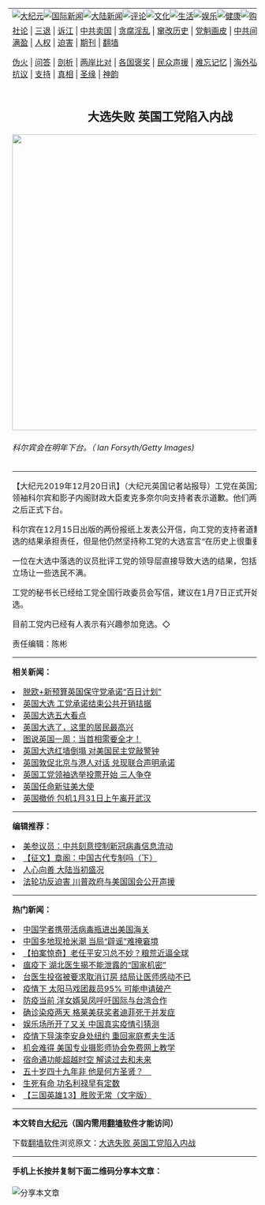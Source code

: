 <a name="1" id="1" target="_blank"></a><span id="1"></span>
<table align=center border="0"><tr><td colspan="2" VALIGN=TOP><a href="https://github.com/kcjxub2852/djy/blob/master/gb/nsc413.md#1"><img src="https://raw.githubusercontent.com/kcjxub2852/www/master/t/djy/1.jpg" title="大纪元"></a><a href="https://github.com/kcjxub2852/djy/blob/master/gb/n24hr.md#1"><img src="https://raw.githubusercontent.com/kcjxub2852/www/master/t/djy/3.jpg" title="国际新闻"></a><a href="https://github.com/kcjxub2852/djy/blob/master/gb/nsc413.md#1"><img src="https://raw.githubusercontent.com/kcjxub2852/www/master/t/djy/4.jpg" title="大陆新闻"></a><a href="https://github.com/kcjxub2852/djy/blob/master/gb/news392.md#1"><img src="https://raw.githubusercontent.com/kcjxub2852/www/master/t/djy/5.jpg" title="评论"></a><a href="https://github.com/kcjxub2852/djy/blob/master/gb/news2007.md#1"><img src="https://raw.githubusercontent.com/kcjxub2852/www/master/t/djy/6.jpg" title="文化"></a><a href="https://github.com/kcjxub2852/djy/blob/master/gb/news2008.md#1"><img src="https://raw.githubusercontent.com/kcjxub2852/www/master/t/djy/7.jpg" title="生活"></a><a href="https://github.com/kcjxub2852/djy/blob/master/gb/ncyule.md#1"><img src="https://raw.githubusercontent.com/kcjxub2852/www/master/t/djy/8.jpg" title="娱乐"></a><a href="https://github.com/kcjxub2852/djy/blob/master/gb/nsc1002.md#1"><img src="https://raw.githubusercontent.com/kcjxub2852/www/master/t/djy/9.jpg" title="健康"><a href="https://www.youlucky.com"><img src="https://raw.githubusercontent.com/kcjxub2852/www/master/t/djy/10.jpg" title="购物"></a><a href="https://donate.epochtimes.com/?utm_medium=epochtimes&utm_source=referral&utm_campaign=donate_button_djyarticleheader"><img src="https://raw.githubusercontent.com/kcjxub2852/www/master/t/djy/12.jpg" title="捐款"></a></td></tr>
<tr><td colspan="2" VALIGN=TOP><a target="_blank" href="https://github.com/kcjxub2852/djy/blob/master/gb/9p.md#1">社论</a> | <a target="_blank" href="https://github.com/kcjxub2852/djy/blob/master/gb/nf5657.md#1">三退</a> | <a target="_blank" href="https://github.com/kcjxub2852/djy/blob/master/gb/nf6124.md#1">诉江</a> | <a target="_blank" href="https://github.com/kcjxub2852/djy/blob/master/gb/nf1176117.md#1">中共卖国</a> | <a target="_blank" href="https://github.com/kcjxub2852/djy/blob/master/gb/nf5773.md#1">贪腐淫乱</a> | <a target="_blank" href="https://github.com/kcjxub2852/djy/blob/master/gb/nf1176115.md#1">窜改历史</a> | <a target="_blank" href="https://github.com/kcjxub2852/djy/blob/master/gb/nf1176107.md#1">党魁画皮</a> | <a target="_blank" href="https://github.com/kcjxub2852/djy/blob/master/gb/nf1320400.md#1">中共间谍</a> | <a target="_blank" href="https://github.com/kcjxub2852/djy/blob/master/gb/nf1176114.md#1">破坏传统</a> | <a target="_blank" href="https://github.com/kcjxub2852/ntdtv/blob/master/gb/prog447_1.md#1">恶贯满盈</a> | <a target="_blank" href="https://github.com/kcjxub2852/djy/blob/master/gb/ncid278.md#1">人权</a> | <a target="_blank" href="https://github.com/kcjxub2852/djy/blob/master/gb/nf1176111.md#1">迫害</a> | <a target="_blank" href="https://gitlab.com/szzdlab/mh-qikan/blob/master/README.md#1">期刊</a> | <a target="_blank" href="https://github.com/kcjxub2852/www/blob/master/README.md?zsrh#8">翻墙</a></p><p><a target="_blank" href="https://github.com/kcjxub2852/djy/blob/master/gb/nf5562.md#1">伪火</a> | <a target="_blank" href="https://github.com/kcjxub2852/djy/blob/master/gb/nf4378.md#1">问答</a> | <a target="_blank" href="https://github.com/kcjxub2852/djy/blob/master/gb/nf5792.md#1">剖析</a> | <a target="_blank" href="https://github.com/kcjxub2852/djy/blob/master/gb/nf5735.md#1">两岸比对</a> | <a target="_blank" href="https://github.com/kcjxub2852/djy/blob/master/gb/nf6119.md#1">各国褒奖</a> | <a target="_blank" href="https://github.com/kcjxub2852/djy/blob/master/gb/nf6120.md#1">民众声援</a> | <a target="_blank" href="https://github.com/kcjxub2852/djy/blob/master/gb/nf1188594.md#1">难忘记忆</a> | <a target="_blank" href="https://github.com/kcjxub2852/djy/blob/master/gb/nf3180.md#1">海外弘传</a> | <a target="_blank" href="https://github.com/kcjxub2852/djy/blob/master/gb/nf5410.md#1">万人上访</a> | <a target="_blank" href="https://github.com/kcjxub2852/ntdtv/blob/master/gb/prog1530_1.md#1">和平抗议</a> | <a target="_blank" href="https://github.com/kcjxub2852/djy/blob/master/gb/nf4386.md#1">支持</a> | <a target="_blank" href="https://github.com/kcjxub2852/djy/blob/master/gb/nf4389.md#1">真相</a> | <a target="_blank" href="https://github.com/kcjxub2852/djy/blob/master/gb/nf5790.md#1">圣缘</a> | <a target="_blank" href="https://github.com/kcjxub2852/djy/blob/master/gb/nf4786.md#1">神韵</a></td></tr>
<tr><td VALIGN=TOP width="626"><h2 align=center>大选失败 英国工党陷入内战</h2>
<img width="600" src="https://i.epochtimes.com/assets/uploads/2019/12/GettyImages-1193297686-600x400.jpg" />
<h6>科尔宾会在明年下台。（ Ian Forsyth/Getty Images)
</h6>
<hr>
<p>【大纪元2019年12月20日讯】（大纪元<ahref="https://github.com/kcjxub2852/djy/blob/master/gb/tag/%E8%8B%B1%E5%9B%BD.md#1">英国</a>记者站报导）<ahref="https://github.com/kcjxub2852/djy/blob/master/gb/tag/%E5%B7%A5%E5%85%9A.md#1">工党</a>在<ahref="https://github.com/kcjxub2852/djy/blob/master/gb/tag/%E8%8B%B1%E5%9B%BD%E5%A4%A7%E9%80%89.md#1">英国大选</a>中惨败。领袖科尔宾和影子内阁财政大臣麦克多奈尔向支持者表示道歉。他们两人都会在新年之后正式下台。</p>
<p>科尔宾在12月15日出版的两份报纸上发表公开信，向<ahref="https://github.com/kcjxub2852/djy/blob/master/gb/tag/%E5%B7%A5%E5%85%9A.md#1">工党</a>的支持者道歉，表示对大选的结果承担责任，但是他仍然坚持称工党的大选宣言“在历史上很重要”。</p>
<p>一位在大选中落选的议员批评工党的领导层直接导致大选的结果，包括领导层的脱欧立场让一些选民不满。</p>
<p>工党的秘书长已经给工党全国行政委员会写信，建议在1月7日正式开始新人领袖的竞选。</p>
<p>目前工党内已经有人表示有兴趣参加竞选。◇</p>
<p>责任编辑：陈彬</p>

<hr>


<strong>相关新闻：</strong>
<li><a href="https://github.com/kcjxub2852/djy/blob/master/gb/19/12/13/n11721042.md#1">脱欧+新预算英国保守党承诺“百日计划”</a></li>
<li><a href="https://github.com/kcjxub2852/djy/blob/master/gb/19/12/13/n11721070.md#1">英国大选 工党承诺结束公共开销拮据</a></li>
<li><a href="https://github.com/kcjxub2852/djy/blob/master/gb/19/12/13/n11721101.md#1">英国大选五大看点</a></li>
<li><a href="https://github.com/kcjxub2852/djy/blob/master/gb/19/12/13/n11721106.md#1">英国大选了，这里的居民最高兴</a></li>
<li><a href="https://github.com/kcjxub2852/djy/blob/master/gb/19/12/14/n11723164.md#1">图说英国一周：当首相需要全才！</a></li>
<li><a href="https://github.com/kcjxub2852/djy/blob/master/gb/19/12/15/n11724153.md#1">英国大选红墙倒塌 对美国民主党敲警钟</a></li>
<li><a href="https://github.com/kcjxub2852/djy/blob/master/gb/19/12/19/n11731504.md#1">英国敦促北京与港人对话 兑现联合声明承诺</a></li>
<li><a href="https://github.com/kcjxub2852/djy/blob/master/gb/20/2/27/n11900685.md#1">英国工党领袖选举投票开始 三人争夺</a></li>
<li><a href="https://github.com/kcjxub2852/djy/blob/master/gb/20/2/13/n11866600.md#1">英国任命新驻美大使</a></li>
<li><a href="https://github.com/kcjxub2852/djy/blob/master/gb/20/1/31/n11834808.md#1">英国撤侨 包机1月31日上午离开武汉</a></li>
<hr>


<strong>编辑推荐：</strong>
<li><a href="https://github.com/onzhi266/djy/blob/master/gb/20/2/22/n11887949.md#1">美参议员：中共刻意控制新冠病毒信息流动</a></li>
<li><a href="https://github.com/tsiac2612/djy/blob/master/gb/19/4/11/n11180163.md#1" target="_blank">【征文】章阁：中国古代专制吗（下）</a></li><li><a href="https://github.com/kcjxub2852/djy/blob/master/gb/15/7/17/n4482910.md?dfh#1" target="_blank">人心向善 大陆当初盛况</a></li><li><a href="https://github.com/tsiac2612/djy/blob/master/gb/19/7/25/n11409005.md#1" target="_blank">法轮功反迫害 川普政府与美国国会公开声援</a></li>
<hr>

<strong>热门新闻：</strong>
<li><a href="https://github.com/kcjxub2852/djy/blob/master/gb/20/3/31/n11992910.md#1">中国学者携带活病毒瓶进出美国海关</a></li>
<li><a href="https://github.com/kcjxub2852/djy/blob/master/gb/20/4/1/n11995606.md#1">中国多地现抢米潮 当局“辟谣”难掩窘境</a></li>
<li><a href="https://github.com/kcjxub2852/djy/blob/master/gb/20/4/1/n11993872.md#1">【拍案惊奇】老任平安习总不妙？粮荒近逼全球</a></li>
<li><a href="https://github.com/kcjxub2852/djy/blob/master/gb/20/3/31/n11992282.md#1">瘟疫下 湖北医生揭不能泄露的“国家机密”</a></li>
<li><a href="https://github.com/kcjxub2852/djy/blob/master/gb/20/3/24/n11968696.md#1">台医生投宿被要求取消订房 结局让医师感动不已</a></li>
<li><a href="https://github.com/kcjxub2852/djy/blob/master/gb/20/4/1/n11994892.md#1">疫情下 太阳马戏团裁员95% 可能申请破产</a></li>
<li><a href="https://github.com/kcjxub2852/djy/blob/master/gb/20/4/1/n11994398.md#1">防疫当前 洋女婿吴凤呼吁国际与台湾合作</a></li>
<li><a href="https://github.com/kcjxub2852/djy/blob/master/gb/20/3/30/n11989488.md#1">确诊染疫两天 格莱美获奖者迪菲死于并发症</a></li>
<li><a href="https://github.com/kcjxub2852/djy/blob/master/gb/20/3/30/n11989376.md#1">娱乐场所开了又关 中国真实疫情引猜测</a></li>
<li><a href="https://github.com/kcjxub2852/djy/blob/master/gb/20/4/1/n11996094.md#1">疫情下导演李安身处纽约 重回家庭煮夫生活</a></li>
<li><a href="https://github.com/kcjxub2852/djy/blob/master/gb/20/3/31/n11990591.md#1">机会难得 美国专业摄影师协会免费网上教学</a></li>
<li><a href="https://github.com/kcjxub2852/djy/blob/master/gb/20/3/26/n11978138.md#1">宿命通功能超越时空 解读过去和未来</a></li>
<li><a href="https://github.com/kcjxub2852/djy/blob/master/gb/20/3/22/n11962699.md#1">五十岁四十九年非  他是何方圣贤？　</a></li>
<li><a href="https://github.com/kcjxub2852/djy/blob/master/gb/20/3/30/n11989412.md#1">生死有命 功名利禄早有定数</a></li>
<li><a href="https://github.com/kcjxub2852/djy/blob/master/gb/20/2/13/n11866538.md#1">【三国英雄13】胜败无常（文字版）</a></li>
<hr>

<strong>本文转自<a href="https://www.epochtimes.com">大纪元</a>（国内需用<a href="https://github.com/kcjxub2852/www/blob/master/README.md#8">翻墙软件</a>才能访问）</strong><p>下载<a href="https://github.com/kcjxub2852/www/blob/master/README.md#8">翻墙软件</a>浏览原文：<a href="https://www.epochtimes.com/gb/19/12/19/n11733816.htm">大选失败 英国工党陷入内战</a></p><hr>

<strong>手机上长按并复制下面二维码分享本文章：</strong><br><br><img src="http://d1p1.ip.zn2.us/v.php?action=qrcode&url=https://github.com/kcjxub2852/djy/blob/master/gb/19/12/19/n11733816.md%231" title="分享本文章"></td><td VALIGN=TOP><a href="https://github.com/kcjxub2852/djy/blob/master/gb/16/1/21/n4622075.md?dfh#1" target="_blank"><img src="https://raw.githubusercontent.com/kcjxub2852/djy/master/gb/300/wei-f1.jpg" title="中共的伪火骗局"  alt="中共的伪火骗局"></a><br><a href="https://github.com/kcjxub2852/www/blob/master/README.md?dfh#9" target="_blank"><img src="https://raw.githubusercontent.com/kcjxub2852/djy/master/gb/300/yong-h.jpg" title="永恒的见证"  alt="永恒的见证"></a><br><a href="https://github.com/kcjxub2852/djy/blob/master/gb/13/9/29/n3974789.md?dfh#1" target="_blank"><img src="https://raw.githubusercontent.com/kcjxub2852/djy/master/gb/300/shang-lnz.jpg" title="善良女子被中共投男牢"  alt="善良女子被中共投男牢"></a><br><a href="https://github.com/kcjxub2852/djy/blob/master/gb/16/3/16/n4663449.md?dfh#1" target="_blank"><img src="https://raw.githubusercontent.com/kcjxub2852/djy/master/gb/300/huo-z3.jpg" title="警卫目击活摘器官"  alt="警卫目击活摘器官"></a><br><a href="https://github.com/kcjxub2852/djy/blob/master/gb/16/8/7/n8177641.md?dfh#1" target="_blank"><img src="https://raw.githubusercontent.com/kcjxub2852/djy/master/gb/300/huo-z4.jpg" title="证人描述活摘恐怖"  alt="证人描述活摘恐怖"></a><br><a href="https://github.com/kcjxub2852/djy/blob/master/gb/10/4/19/n2881569.md?dfh#1" target="_blank"><img src="https://raw.githubusercontent.com/kcjxub2852/djy/master/gb/300/huo-z1.jpg" title="揭开活摘器官黑幕"  alt="揭开活摘器官黑幕"></a><br><a href="https://github.com/kcjxub2852/djy/blob/master/gb/10/11/7/n3077476.md?dfh#1" target="_blank"><img src="https://raw.githubusercontent.com/kcjxub2852/djy/master/gb/300/ma-ks.jpg" title="马克思的成魔之路"  alt="马克思的成魔之路"></a><br><a href="https://github.com/kcjxub2852/djy/blob/master/gb/14/6/9/n4173977.md?dfh#1" target="_blank"><img src="https://raw.githubusercontent.com/kcjxub2852/djy/master/gb/300/chang-zs.jpg" title="藏字石 蕴天机"  alt="藏字石 蕴天机"></a><br><a href="https://github.com/kcjxub2852/djy/blob/master/gb/18/5/10/n10381511.md?dfh#1" target="_blank"><img src="https://raw.githubusercontent.com/kcjxub2852/djy/master/gb/300/st1.jpg" title="关注3亿人三退"  alt="关注3亿人三退"></a><br><a href="https://github.com/kcjxub2852/djy/blob/master/gb/18/3/21/n10237682.md?dfh#1" target="_blank"><img src="https://raw.githubusercontent.com/kcjxub2852/djy/master/gb/300/jie-t.jpg" title="解体中共复兴中华"  alt="解体中共复兴中华"></a><br><a href="https://github.com/kcjxub2852/djy/blob/master/gb/9/2/9/n2422991.md?dfh#1" target="_blank"><img src="https://raw.githubusercontent.com/kcjxub2852/djy/master/gb/300/gao-zs.jpg" title="中共迫害良心律师"  alt="中共迫害良心律师"></a><br><a href="https://github.com/kcjxub2852/djy/blob/master/gb/18/12/9/n10900044.md?dfh#1" target="_blank"><img src="https://raw.githubusercontent.com/kcjxub2852/djy/master/gb/300/sj1.jpg" title="303万人举报江泽民"  alt="303万人举报江泽民"></a><br><a href="https://github.com/kcjxub2852/djy/blob/master/gb/18/8/28/n10672014.md?dfh#1" target="_blank"><img src="https://raw.githubusercontent.com/kcjxub2852/djy/master/gb/300/sj2.jpg" title="这些官员为何起诉江泽民"  alt="这些官员为何起诉江泽民"></a><br><a href="https://github.com/kcjxub2852/djy/blob/master/gb/8/12/18/n2367165.md?dfh#1" target="_blank"><img src="https://raw.githubusercontent.com/kcjxub2852/djy/master/gb/300/liangan.jpg" title="海峡两岸的强烈对比"  alt="海峡两岸的强烈对比"></a><br><a href="https://github.com/kcjxub2852/djy/blob/master/gb/15/12/10/n4593139.md?dfh#1" target="_blank"><img src="https://raw.githubusercontent.com/kcjxub2852/djy/master/gb/300/jia-ndzl.jpg" title="加拿大总理的贺信"  alt="加拿大总理的贺信"></a><br><a href="https://github.com/kcjxub2852/djy/blob/master/gb/11/6/17/n3289382.md?dfh#1" target="_blank"><img src="https://raw.githubusercontent.com/kcjxub2852/djy/master/gb/300/xiao-wd.jpg" title="探寻真相兼听则明"  alt="探寻真相兼听则明"></a><br><a href="https://github.com/kcjxub2852/djy/blob/master/gb/18/10/27/n10812623.md?dfh#1" target="_blank"><img src="https://raw.githubusercontent.com/kcjxub2852/djy/master/gb/300/yindu.jpg" title="印度媒体报道东方"  alt="印度媒体报道东方"></a><br><a href="https://github.com/kcjxub2852/djy/blob/master/gb/18/6/9/n10469652.md?dfh#1" target="_blank"><img src="https://raw.githubusercontent.com/kcjxub2852/djy/master/gb/300/xie-j.jpg" title="不一样的海外校园"  alt="不一样的海外校园"></a><br><a href="https://github.com/kcjxub2852/djy/blob/master/gb/7/4/5/n1669415.md?dfh#1" target="_blank"><img src="https://raw.githubusercontent.com/kcjxub2852/djy/master/gb/300/li-up.jpg" title="从大师到徒弟的传奇"  alt="从大师到徒弟的传奇"></a><br><a href="https://github.com/kcjxub2852/djy/blob/master/gb/17/5/26/n9191512.md?dfh#1" target="_blank"><img src="https://raw.githubusercontent.com/kcjxub2852/djy/master/gb/300/zfl2.jpg" title="亿万人与东方一本奇书"  alt="亿万人与东方一本奇书"></a><br><a href="https://github.com/kcjxub2852/djy/blob/master/gb/13/11/27/n4020290.md?dfh#1" target="_blank"><img src="https://raw.githubusercontent.com/kcjxub2852/djy/master/gb/300/zhen-h.jpg" title="大陆见不到的震撼场面"  alt="大陆见不到的震撼场面"></a><br><a href="https://github.com/kcjxub2852/djy/blob/master/gb/15/7/17/n4482910.md?dfh#1" target="_blank"><img src="https://raw.githubusercontent.com/kcjxub2852/djy/master/gb/300/dalu-sk.jpg" title="人心向善 大陆当初盛况"  alt="人心向善 大陆当初盛况"></a><br><a href="https://github.com/kcjxub2852/djy/blob/master/gb/19/1/5/n10955468.md?dfh#1" target="_blank"><img src="https://raw.githubusercontent.com/kcjxub2852/djy/master/gb/300/zfl1.jpg" title="追寻真理 这书讲什么"  alt="追寻真理 这书讲什么"></a><br><a href="https://github.com/kcjxub2852/www/blob/master/README.md?dfh#1" target="_blank"><img src="https://raw.githubusercontent.com/kcjxub2852/djy/master/gb/300/fq1.jpg" title="下载免费翻墙软件"  alt="下载免费翻墙软件"></a><br></td></tr></table>
